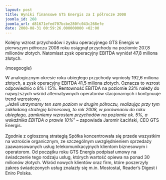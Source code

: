 ```yaml
---
layout: post
title: Wyniki finansowe GTS Energis za I półrocze 2008
joomla_id: 268
joomla_url: d81671efed707bcbe280fc043c268efe
date: 2008-08-31 00:59:26.000000000 +02:00
---
```

Kolejny wzrost przychod&oacute;w i zysku operacyjnego GTS Energis w pierwszym p&oacute;łroczu 2008 roku osiągnął przychody na poziomie 207,8 milion&oacute;w złotych. Natomiast zysk operacyjny EBITDA wyni&oacute;sł 47,8 miliona złotych.<p>{mosgoogle}</p><p>W analogicznym okresie roku ubiegłego przychody wyniosły 192,6 miliona złotych, a zysk operacyjny EBITDA 41,5 miliona złotych. Oznacza to wzrost odpowiednio o 8% i 15%. Rentowność EBITDA na poziomie 23% należy do najwyższych wśr&oacute;d alternatywnych operator&oacute;w stacjonarnych i kontynuuje trend wzrostowy. <br />&bdquo;<em>Jeżeli utrzymamy ten sam poziom w drugim p&oacute;łroczu, realizując przy tym zakładaną strategię biznesową, to rok 2008, w por&oacute;wnaniu do roku ubiegłego, zamkniemy wzrostem przychod&oacute;w na poziomie ok. 5%, a wskaźnika EBITDA o prawie 10%</em>&rdquo; &ndash; zapowiada Jaromir Łaciński, CEO GTS Energis.<br /><br />Zgodnie z ogłoszoną strategią Sp&oacute;łka koncentrowała się przede wszystkim na wzroście organicznym, ze szczeg&oacute;lnym uwzględnieniem sprzedaży zaawansowanych usług telekomunikacyjnych klientom biznesowym i operatorom. Od początku roku GTS Energis podpisał umowy na świadczenie tego rodzaju usług, kt&oacute;rych wartość opiewa na ponad 30 milion&oacute;w złotych. Wśr&oacute;d nowych klient&oacute;w oraz firm, kt&oacute;re poszerzyły zakres świadczonych usług znalazły się m.in. Mostostal, Reader&rsquo;s Digest i Eniro Polska. </p>
